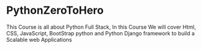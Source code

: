 # PythonZeroToHero
This Course is all about Python Full Stack, In this Course We will cover Html, CSS, JavaScript, BootStrap python and Python Django framework to build a Scalable web Applications
